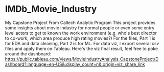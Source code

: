# IMDb_Movie_Industry
My Capstone Project From Caltech Analytic Program
This project provides some insights about movie industry for normal people or even some entry level actors to get to known the work environment (e.g. who's best director to co-work, which area produce high rating movies?)
For the files, Part 1 is for EDA and data cleaning, Part 2 is for ML.
For data viz, I export several csv files and apply them on Tableau.
Here's the viz final result, feel free to poke around the dashboard:
https://public.tableau.com/views/MovieIndustryAnalysis_CapstoneProject/Dashboard?:language=en-US&:display_count=n&:origin=viz_share_link
